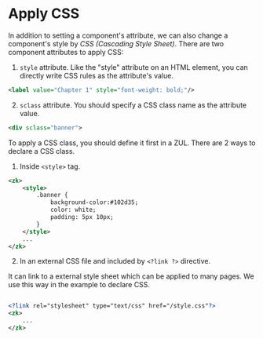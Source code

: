 # Apply CSS

In addition to setting a component's attribute, we can also change a
component's style by *CSS (Cascading Style Sheet)*. There are two
component attributes to apply CSS:

1. `style` attribute. Like the "style" attribute on an HTML element, you can directly write CSS rules as the attribute's value.
```xml
<label value="Chapter 1" style="font-weight: bold;"/>
```
2. `sclass` attribute. You should specify a CSS class name as
the attribute value.
```xml
<div sclass="banner">
```

To apply a CSS class, you should define it first in a ZUL. There
are 2 ways to declare a CSS class.
1. Inside `<style>` tag.
```xml
<zk>
    <style>
        .banner {
            background-color:#102d35;
            color: white;
            padding: 5px 10px;
        }
    </style>
    ...
</zk>
```
2. In an external CSS file and included by `<?link ?>` directive.

It can link to a external style sheet which can be applied to many pages. We use this way in the example to declare CSS.

```xml

<?link rel="stylesheet" type="text/css" href="/style.css"?>
<zk>
    ...
</zk>
```
